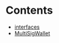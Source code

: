

# Contents
- [interfaces](/src/Governance/multisig/interfaces)
- [MultiSigWallet](MultiSigWallet.sol/contract.MultiSigWallet.md)

